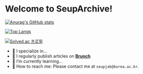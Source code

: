 # Welcome to SeupArchive!

[![Anurag's GitHub stats](https://github-readme-stats.vercel.app/api?username=SeupInitial&show_icons=true&theme=radical)](https://github.com/anuraghazra/github-readme-stats)

[![Top Langs](https://github-readme-stats.vercel.app/api/top-langs/?username=SeupInitial&layout=compact)](https://github.com/anuraghazra/github-readme-stats)

[![Solved.ac 프로필](http://mazassumnida.wtf/api/mini/generate_badge?boj={seupjak})](https://solved.ac/{seupjak})

- 🎯 I specialize in...
- 📰 I regularly publish articles on **[Brunch](https://brunch.co.kr/@906b0d7f015f49e)**
- 🌱 I’m currently learning...
- 💬 How to reach me: Please contact me at ```seupjak@korea.ac.kr```.
